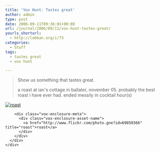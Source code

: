 ```yaml
---
title: 'Vox Hunt: Tastes great'
author: admin
type: post
date: 2006-09-11T09:36:01+00:00
url: /journal/2006/09/11/vox-hunt-tastes-great/
yourls_shorturl:
  - http://lobban.org/i/73
categories:
  - Stuff
tags:
  - tastes great
  - vox hunt

---
```

> Show us something that tastes great.
> 
> 
> 
> a roast at ian's cottage in ballater, november 05. probably the best roast i have ever had. ended messily in cocktail hour(s)

<div class="vox-enclosure vox-enclosure-center vox-enclosure-large vox-photo-enclosure">
  <div class="vox-enclosure-inner">
    <div class="vox-enclosure-list">
      <div class="vox-enclosure-item vox-photo-asset vox-last">
        <div class="vox-enclosure-image">
          <a href="http://www.flickr.com/photo.gne?id=69050366" title="roast"><img alt="roast" class="asset asset-image at-xid-6a01348743f8e2970c0133f423da01970b" src="http://nonimage.typepad.com/.a/6a01348743f8e2970c0133f423da01970b-320pi" /></a>
        </div>
        
        <div class="vox-enclosure-meta">
          <div class="vox-enclosure-asset-name">
            <a href="http://www.flickr.com/photo.gne?id=69050366" title="roast">roast</a>
          </div>
        </div>
      </div>
    </div>
  </div>
</div>